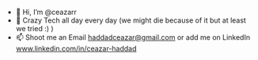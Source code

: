 - 👋 Hi, I’m @ceazarr
- 👀 Crazy Tech all day every day (we might die because of it but at least we tried :) )
- 📫 Shoot me an Email haddadceazar@gmail.com or add me on LinkedIn www.linkedin.com/in/ceazar-haddad


<!---
ceazarr/ceazarr is a ✨ special ✨ repository because its `README.md` (this file) appears on your GitHub profile.
You can click the Preview link to take a look at your changes.
--->
